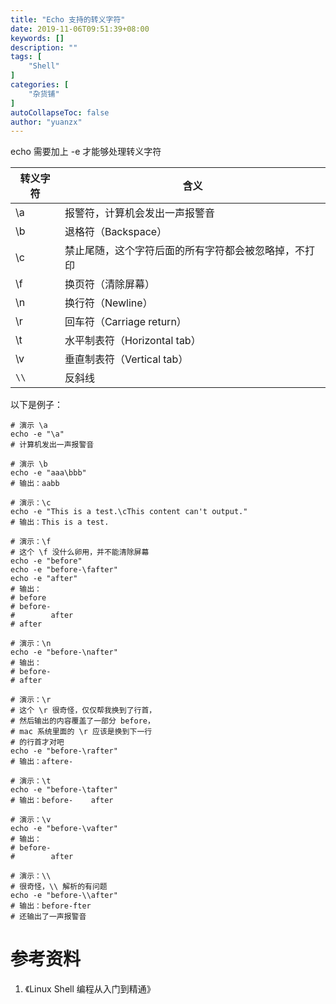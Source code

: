 ```yaml
---
title: "Echo 支持的转义字符"
date: 2019-11-06T09:51:39+08:00
keywords: []
description: ""
tags: [
    "Shell"
]
categories: [
    "杂货铺"
]
autoCollapseToc: false
author: "yuanzx"
---
```


echo 需要加上 -e 才能够处理转义字符

| 转义字符 | 含义                                                 |
| -------- | ---------------------------------------------------- |
| \a       | 报警符，计算机会发出一声报警音                       |
| \b       | 退格符（Backspace）                                  |
| \c       | 禁止尾随，这个字符后面的所有字符都会被忽略掉，不打印 |
| \f       | 换页符（清除屏幕）                                   |
| \n       | 换行符（Newline）                                    |
| \r       | 回车符（Carriage return）                            |
| \t       | 水平制表符（Horizontal tab）                         |
| \v       | 垂直制表符（Vertical tab）                           |
| `\\`     | 反斜线                                               |

以下是例子：

```shell
# 演示 \a
echo -e "\a"
# 计算机发出一声报警音

# 演示 \b
echo -e "aaa\bbb"
# 输出：aabb

# 演示：\c
echo -e "This is a test.\cThis content can't output."
# 输出：This is a test.

# 演示：\f
# 这个 \f 没什么卵用，并不能清除屏幕
echo -e "before"
echo -e "before-\fafter"
echo -e "after"
# 输出：
# before
# before-
#        after
# after

# 演示：\n
echo -e "before-\nafter"
# 输出：
# before-
# after

# 演示：\r
# 这个 \r 很奇怪，仅仅帮我换到了行首，
# 然后输出的内容覆盖了一部分 before，
# mac 系统里面的 \r 应该是换到下一行
# 的行首才对吧
echo -e "before-\rafter"
# 输出：aftere-

# 演示：\t
echo -e "before-\tafter"
# 输出：before-	after

# 演示：\v
echo -e "before-\vafter"
# 输出：
# before-
#        after

# 演示：\\
# 很奇怪，\\ 解析的有问题
echo -e "before-\\after"
# 输出：before-fter
# 还输出了一声报警音
```

# 参考资料

1. 《Linux Shell 编程从入门到精通》